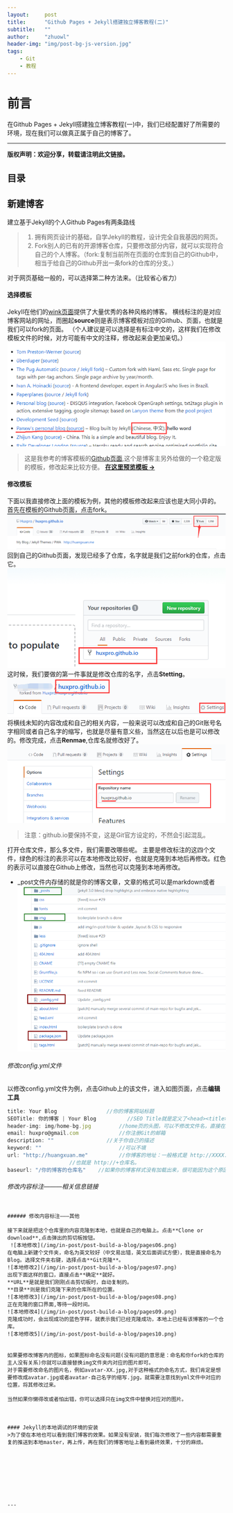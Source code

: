 ```yaml
---
layout:     post
title:      "Github Pages + Jekyll搭建独立博客教程(二)"
subtitle:   ""
author:     "zhuowl"
header-img: "img/post-bg-js-version.jpg"
tags:
    - Git
    - 教程
---
```

# 前言
在Github Pages + Jekyll搭建独立博客教程(一)中，我们已经配置好了所需要的环境，现在我们可以做真正属于自己的博客了。


---



**版权声明：欢迎分享，转载请注明此文链接。**

## 目录



## 新建博客
建立基于Jekyll的个人Github Pages有两条路线
>1. 拥有网页设计的基础，自学Jekyll的教程，设计完全自我基因的网页。
>1. Fork别人的已有的开源博客仓库，只要修改部分内容，就可以实现符合自己的个人博客。（fork:复制当前所在页面的仓库到自己的Github中，相当于给自己的Github开出一条fork的仓库的分支。）

对于网页基础一般的，可以选择第二种方法来。（比较省心省力）
#### 选择模板
Jekyll在他们的[wink页面](https://github.com/jekyll/jekyll/wiki/sites)提供了大量优秀的各种风格的博客。
横线标注的是对应博客网站的网址，而圈起**source**则是表示博客模板对应的Github、页面，也就是我们可以fork的页面。
（个人建议是可以选择是有标注中文的，这样我们在修改模板文件的时候，对方可能有中文的注释，修改起来会更加亲切。）
![博客资源](/img/in-post/post-build-a-blog/pages01.png)
>这是我参考的博客模板的[Github页面](https://github.com/Huxpro/huxblog-boilerplate),这个是博客主另外给做的一个稳定版的模板，修改起来比较方便。
>**[在这里预览模板 &rarr;](http://huangxuan.me/huxblog-boilerplate/)**

#### 修改模板
下面以我直接修改上面的模板为例，其他的模板修改起来应该也是大同小异的。
首先在模板的Github页面，点击fork。
![fork仓库](/img/in-post/post-build-a-blog/pages02.png)
回到自己的Github页面，发现已经多了仓库，名字就是我们之前fork的仓库，点击它。
![fork仓库2](/img/in-post/post-build-a-blog/pages03.png)
这时候，我们要做的第一件事就是修改仓库的名字，点击**Stetting**。
![修改仓库名1](/img/in-post/post-build-a-blog/pages04.png)
将横线未知的内容改成和自己的相关内容，一般来说可以改成和自己的Git账号名字相同或者自己名字的缩写，也就是尽量有意义些，当然这在以后也是可以修改的。修改完成，点击**Renmae**,仓库名就修改好了。
![修改仓库名2](/img/in-post/post-build-a-blog/pages05.png)
>注意：github.io要保持不变，这是Git官方设定的，不然会引起混乱。

打开仓库文件，那么多文件，我们需要改哪些呢。
主要是修改标注的这四个文件，绿色的标注的表示可以在本地修改比较好，也就是克隆到本地后再修改。红色的表示可以直接在Github上修改，当然也可以克隆到本地再修改。
- _post文件内存储的就是你的博客文章，文章的格式可以是markdown或者
![修改图1](/img/in-post/post-build-a-blog/jekyll01.png)
###### 修改config.yml文件
以修改config.yml文件为例，点击Github上的该文件，进入如图页面，点击**编辑工具**
```js
title: Your Blog				//你的博客网站标题
SEOTitle: 你的博客 | Your Blog 			//SEO Title就是定义了<head><title>标题</title></head>	
header-img: img/home-bg.jpg			//home页的头图，可以不修改文件名，直接在img文件中替换图片即可
email: huxpro@gmail.com				//你注册Git的邮箱
description: ""					//关于你自己的描述
keyword: ""							//可以不填
url: "http://huangxuan.me"          //你博客的地址：一般格式是 http://XXXX.github.io
					//也就是 http://+仓库名。
baseurl: "/你的博客的仓库名" 	//如果你的博客样式没有加载出来，很可能因为这个原因
```

###### 修改内容标注———相关信息链接
```

###### 修改内容标注———其他

接下来就是把这个仓库里的内容克隆到本地，也就是自己的电脑上。点击**Clone or download**,点击弹出的剪切板按钮。
 ![本地修改](/img/in-post/post-build-a-blog/pages06.png)
在电脑上新建个文件夹，命名为英文较好（中文易出错，英文后面调试方便），我是直接命名为Blog。选择文件夹右键，选择点击**Git克隆**。
![本地修改2](/img/in-post/post-build-a-blog/pages07.png)
出现下面这样的窗口，直接点击**确定**就好。
**URL**是就是我们刚刚点击剪切板时，自动复制的。
**目录**则是我们克隆下来的仓库所在的位置。
![本地修改3](/img/in-post/post-build-a-blog/pages08.png)
正在克隆的窗口界面,等待一段时间。
![本地修改4](/img/in-post/post-build-a-blog/pages09.png)
克隆成功时，会出现成功的蓝色字样，就表示我们已经克隆成功，本地上已经有该博客的一个仓库。
![本地修改5](/img/in-post/post-build-a-blog/pages10.png)


如果要修改博客内的图标，如果图标命名没有问题(没有问题的意思是：命名和你fork的仓库的主人没有关系)你就可以直接替换img文件夹内对应的图片即可。
对于需要修改命名的图片名，例如avatar-XX.jpg,对于这种格式的命名方式，我们肯定是想要修改成avatar.jpg或者avatar-自己名字的缩写.jpg，就需要注意找到yml文件中对应的位置，将其修改过来。

当然如果你懒得改或者怕出错，你可以选择只在img文件中替换对应对的图片。



#### Jekyll的本地调试的环境的安装
>为了使在本地也可以看到我们博客的效果。如果没有安装，我们每次修改了一些内容都需要重复的推送到本地master，再上传，再在我们的博客地址上看到最终效果，十分的麻烦。








---

